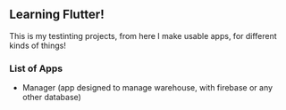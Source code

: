 ## Learning Flutter!

This is my testinting projects, from here I make usable apps, for different kinds of things!

### List of Apps
- Manager (app designed to manage warehouse, with firebase or any other database)









